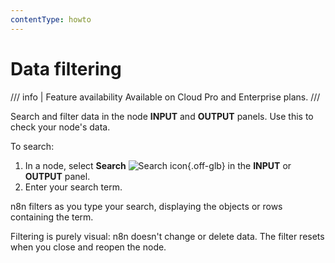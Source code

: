 ```yaml
---
contentType: howto
---
```


# Data filtering

/// info | Feature availability
Available on Cloud Pro and Enterprise plans.
///

Search and filter data in the node **INPUT** and **OUTPUT** panels. Use this to check your node's data.

To search:

1. In a node, select **Search** <span class="inline-image">![Search icon](/_images/common-icons/search.png){.off-glb}</span> in the **INPUT** or **OUTPUT** panel.
1. Enter your search term.

n8n filters as you type your search, displaying the objects or rows containing the term.

Filtering is purely visual: n8n doesn't change or delete data. The filter resets when you close and reopen the node.

